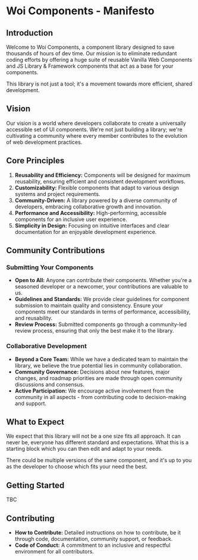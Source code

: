 # Woi Components - Manifesto

## Introduction

Welcome to Woi Components, a component library designed to save thousands of hours of dev time. Our mission is to eliminate redundant coding efforts by offering a huge suite of reusable Vanilla Web Components and JS Library & Framework components that act as a base for your components.

This library is not just a tool; it's a movement towards more efficient, shared development.

## Vision

Our vision is a world where developers collaborate to create a universally accessible set of UI components. We're not just building a library; we're cultivating a community where every member contributes to the evolution of web development practices.

## Core Principles

1. **Reusability and Efficiency:** Components will be designed for maximum reusability, ensuring efficient and consistent development workflows.
2. **Customizability:** Flexible components that adapt to various design systems and project requirements.
3. **Community-Driven:** A library powered by a diverse community of developers, embracing collaborative growth and innovation.
4. **Performance and Accessibility:** High-performing, accessible components for an inclusive user experience.
5. **Simplicity in Design:** Focusing on intuitive interfaces and clear documentation for an enjoyable development experience.

## Community Contributions

### Submitting Your Components

-   **Open to All:** Anyone can contribute their components. Whether you're a seasoned developer or a newcomer, your contributions are valuable to us.
-   **Guidelines and Standards:** We provide clear guidelines for component submission to maintain quality and consistency. Ensure your components meet our standards in terms of performance, accessibility, and reusability.
-   **Review Process:** Submitted components go through a community-led review process, ensuring that only the best make it to the library.

### Collaborative Development

-   **Beyond a Core Team:** While we have a dedicated team to maintain the library, we believe the true potential lies in community collaboration.
-   **Community Governance:** Decisions about new features, major changes, and roadmap priorities are made through open community discussions and consensus.
-   **Active Participation:** We encourage active involvement from the community in all aspects - from contributing code to decision-making and support.

## What to Expect

We expect that this library will not be a one size fits all approach. It can never be, everyone has different standard and expectations. What this is a starting block which you can then edit and adapt to your needs.

There could be multiple versions of the same component, and it's up to you as the developer to choose which fits your need the best.

## Getting Started

TBC

## Contributing

-   **How to Contribute:** Detailed instructions on how to contribute, be it through code, documentation, community support, or feedback.
-   **Code of Conduct:** A commitment to an inclusive and respectful environment for all contributors.

